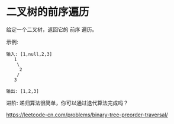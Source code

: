 # 二叉树的前序遍历

给定一个二叉树，返回它的 前序 遍历。

 示例:
 
```
输入: [1,null,2,3]  
   1
    \
     2
    /
   3 

输出: [1,2,3]
```
进阶: 递归算法很简单，你可以通过迭代算法完成吗？

https://leetcode-cn.com/problems/binary-tree-preorder-traversal/
